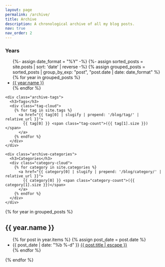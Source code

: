 ```yaml
---
layout: page
permalink: /archive/
title: Archive
description: A chronological archive of all my blog posts.
nav: true
nav_order: 2
---
```


<div class="archive-container">
  <div class="archive-sidebar">
    <div class="archive-toc">
      <h3>Years</h3>
      <ul>
        {%- assign date_format = "%Y" -%}
        {%- assign sorted_posts = site.posts | sort: 'date' | reverse -%}
        {% assign grouped_posts = sorted_posts | group_by_exp: "post", "post.date | date: date_format" %}
        {% for year in grouped_posts %}
          <li><a href="#{{ year.name }}">{{ year.name }}</a></li>
        {% endfor %}
      </ul>
    </div>

    <div class="archive-tags">
      <h3>Tags</h3>
      <div class="tag-cloud">
        {% for tag in site.tags %}
          <a href="{{ tag[0] | slugify | prepend: '/blog/tag/' | relative_url }}">
            {{ tag[0] }} <span class="tag-count">({{ tag[1].size }})</span>
          </a>
        {% endfor %}
      </div>
    </div>

    <div class="archive-categories">
      <h3>Categories</h3>
      <div class="category-cloud">
        {% for category in site.categories %}
          <a href="{{ category[0] | slugify | prepend: '/blog/category/' | relative_url }}">
            {{ category[0] }} <span class="category-count">({{ category[1].size }})</span>
          </a>
        {% endfor %}
      </div>
    </div>

  </div>

  <div class="archive">
    {% for year in grouped_posts %}
      <h2 id="{{ year.name }}" class="archive-year-header">{{ year.name }}</h2>
      <ul class="post-list">
        {% for post in year.items %}
          {% assign post_date = post.date %}
          <li class="post-item" id="{{ post_date | date: '%Y-%m-%d' }}">
            <span class="post-date">{{ post_date | date: "%b %-d" }}</span>
            <a class="post-title" href="{{ post.url }}">{{ post.title | escape }}</a>
          </li>
        {% endfor %}
      </ul>
    {% endfor %}
  </div>
</div>

<script>
document.addEventListener('DOMContentLoaded', function() {
  const tocLinks = document.querySelectorAll('.archive-toc a');
  tocLinks.forEach(link => {
    link.addEventListener('click', function(e) {
      e.preventDefault();
      const targetId = this.getAttribute('href').slice(1);
      const targetElement = document.getElementById(targetId);
      if (targetElement) {
        targetElement.scrollIntoView({ behavior: 'smooth' });
      }
    });
  });
});
</script>

